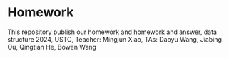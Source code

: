 # Homework
This repository publish our homework and homework and answer, data structure 2024, USTC, Teacher: Mingjun Xiao, TAs: Daoyu Wang, Jiabing Ou, Qingtian He, Bowen Wang
